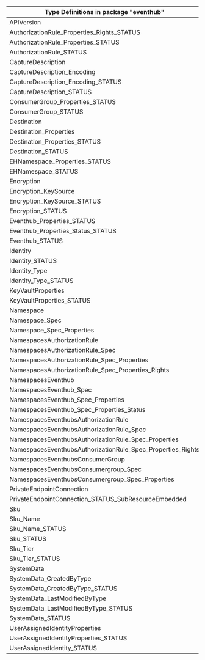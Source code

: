 | Type Definitions in package "eventhub"                      | v1alpha1api20211101 | v1beta20211101 |
|-------------------------------------------------------------|---------------------|----------------|
| APIVersion                                                  | v1alpha1api20211101 | v1beta20211101 |
| AuthorizationRule_Properties_Rights_STATUS                  | v1alpha1api20211101 | v1beta20211101 |
| AuthorizationRule_Properties_STATUS                         | v1alpha1api20211101 | v1beta20211101 |
| AuthorizationRule_STATUS                                    | v1alpha1api20211101 | v1beta20211101 |
| CaptureDescription                                          | v1alpha1api20211101 | v1beta20211101 |
| CaptureDescription_Encoding                                 | v1alpha1api20211101 | v1beta20211101 |
| CaptureDescription_Encoding_STATUS                          | v1alpha1api20211101 | v1beta20211101 |
| CaptureDescription_STATUS                                   | v1alpha1api20211101 | v1beta20211101 |
| ConsumerGroup_Properties_STATUS                             | v1alpha1api20211101 | v1beta20211101 |
| ConsumerGroup_STATUS                                        | v1alpha1api20211101 | v1beta20211101 |
| Destination                                                 | v1alpha1api20211101 | v1beta20211101 |
| Destination_Properties                                      | v1alpha1api20211101 | v1beta20211101 |
| Destination_Properties_STATUS                               | v1alpha1api20211101 | v1beta20211101 |
| Destination_STATUS                                          | v1alpha1api20211101 | v1beta20211101 |
| EHNamespace_Properties_STATUS                               | v1alpha1api20211101 | v1beta20211101 |
| EHNamespace_STATUS                                          | v1alpha1api20211101 | v1beta20211101 |
| Encryption                                                  | v1alpha1api20211101 | v1beta20211101 |
| Encryption_KeySource                                        | v1alpha1api20211101 | v1beta20211101 |
| Encryption_KeySource_STATUS                                 | v1alpha1api20211101 | v1beta20211101 |
| Encryption_STATUS                                           | v1alpha1api20211101 | v1beta20211101 |
| Eventhub_Properties_STATUS                                  | v1alpha1api20211101 | v1beta20211101 |
| Eventhub_Properties_Status_STATUS                           | v1alpha1api20211101 | v1beta20211101 |
| Eventhub_STATUS                                             | v1alpha1api20211101 | v1beta20211101 |
| Identity                                                    | v1alpha1api20211101 | v1beta20211101 |
| Identity_STATUS                                             | v1alpha1api20211101 | v1beta20211101 |
| Identity_Type                                               | v1alpha1api20211101 | v1beta20211101 |
| Identity_Type_STATUS                                        | v1alpha1api20211101 | v1beta20211101 |
| KeyVaultProperties                                          | v1alpha1api20211101 | v1beta20211101 |
| KeyVaultProperties_STATUS                                   | v1alpha1api20211101 | v1beta20211101 |
| Namespace                                                   | v1alpha1api20211101 | v1beta20211101 |
| Namespace_Spec                                              | v1alpha1api20211101 | v1beta20211101 |
| Namespace_Spec_Properties                                   | v1alpha1api20211101 | v1beta20211101 |
| NamespacesAuthorizationRule                                 | v1alpha1api20211101 | v1beta20211101 |
| NamespacesAuthorizationRule_Spec                            | v1alpha1api20211101 | v1beta20211101 |
| NamespacesAuthorizationRule_Spec_Properties                 | v1alpha1api20211101 | v1beta20211101 |
| NamespacesAuthorizationRule_Spec_Properties_Rights          | v1alpha1api20211101 | v1beta20211101 |
| NamespacesEventhub                                          | v1alpha1api20211101 | v1beta20211101 |
| NamespacesEventhub_Spec                                     | v1alpha1api20211101 | v1beta20211101 |
| NamespacesEventhub_Spec_Properties                          | v1alpha1api20211101 | v1beta20211101 |
| NamespacesEventhub_Spec_Properties_Status                   | v1alpha1api20211101 | v1beta20211101 |
| NamespacesEventhubsAuthorizationRule                        | v1alpha1api20211101 | v1beta20211101 |
| NamespacesEventhubsAuthorizationRule_Spec                   | v1alpha1api20211101 | v1beta20211101 |
| NamespacesEventhubsAuthorizationRule_Spec_Properties        | v1alpha1api20211101 | v1beta20211101 |
| NamespacesEventhubsAuthorizationRule_Spec_Properties_Rights | v1alpha1api20211101 | v1beta20211101 |
| NamespacesEventhubsConsumerGroup                            | v1alpha1api20211101 | v1beta20211101 |
| NamespacesEventhubsConsumergroup_Spec                       | v1alpha1api20211101 | v1beta20211101 |
| NamespacesEventhubsConsumergroup_Spec_Properties            | v1alpha1api20211101 | v1beta20211101 |
| PrivateEndpointConnection                                   | v1alpha1api20211101 | v1beta20211101 |
| PrivateEndpointConnection_STATUS_SubResourceEmbedded        | v1alpha1api20211101 | v1beta20211101 |
| Sku                                                         | v1alpha1api20211101 | v1beta20211101 |
| Sku_Name                                                    | v1alpha1api20211101 | v1beta20211101 |
| Sku_Name_STATUS                                             | v1alpha1api20211101 | v1beta20211101 |
| Sku_STATUS                                                  | v1alpha1api20211101 | v1beta20211101 |
| Sku_Tier                                                    | v1alpha1api20211101 | v1beta20211101 |
| Sku_Tier_STATUS                                             | v1alpha1api20211101 | v1beta20211101 |
| SystemData                                                  | v1alpha1api20211101 | v1beta20211101 |
| SystemData_CreatedByType                                    | v1alpha1api20211101 | v1beta20211101 |
| SystemData_CreatedByType_STATUS                             | v1alpha1api20211101 | v1beta20211101 |
| SystemData_LastModifiedByType                               | v1alpha1api20211101 | v1beta20211101 |
| SystemData_LastModifiedByType_STATUS                        | v1alpha1api20211101 | v1beta20211101 |
| SystemData_STATUS                                           | v1alpha1api20211101 | v1beta20211101 |
| UserAssignedIdentityProperties                              | v1alpha1api20211101 | v1beta20211101 |
| UserAssignedIdentityProperties_STATUS                       | v1alpha1api20211101 | v1beta20211101 |
| UserAssignedIdentity_STATUS                                 | v1alpha1api20211101 | v1beta20211101 |
